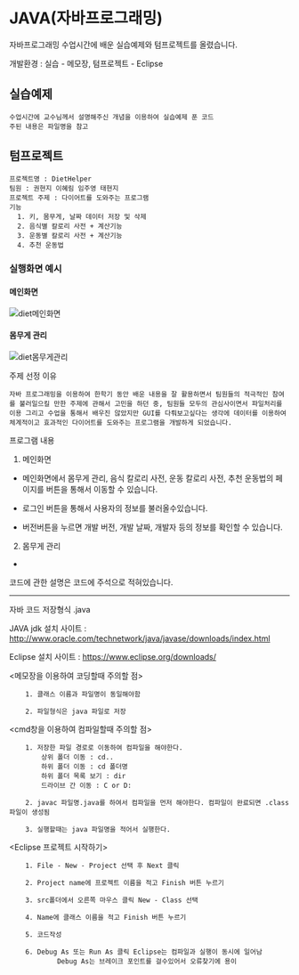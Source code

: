 # JAVA(자바프로그래밍)

자바프로그래밍 수업시간에 배운 실습예제와 텀프로젝트를 올렸습니다.

개발환경 : 실습 - 메모장, 텀프로젝트 - Eclipse


## 실습예제

    수업시간에 교수님께서 설명해주신 개념을 이용하여 실습예제 푼 코드
    주된 내용은 파일명을 참고

    
## 텀프로젝트

    프로젝트명 : DietHelper
    팀원 : 권현지 이혜림 임주영 태현지
    프로젝트 주제 : 다이어트를 도와주는 프로그램
    기능
      1. 키, 몸무게, 날짜 데이터 저장 및 삭제
      2. 음식별 칼로리 사전 + 계산기능
      3. 운동별 칼로리 사전 + 계산기능
      4. 추천 운동법
      
### **실행화면 예시**

#### 메인화면

![diet메인화면](https://user-images.githubusercontent.com/45057466/97435772-416cb780-1964-11eb-9107-5890f643d45b.png)


#### 몸무게 관리

![diet몸무게관리](https://user-images.githubusercontent.com/45057466/97435777-43367b00-1964-11eb-8ad1-fa11b9dea991.png)


주제 선정 이유
    
    자바 프로그래밍을 이용하여 한학기 동안 배운 내용을 잘 활용하면서 팀원들의 적극적인 참여를 불러일으킬 만한 주제에 관해서 고민을 하던 중, 팀원들 모두의 관심사이면서 파일처리를 이용 그리고 수업을 통해서 배우진 않았지만 GUI를 다뤄보고싶다는 생각에 데이터를 이용하여 체계적이고 효과적인 다이어트를 도와주는 프로그램을 개발하게 되었습니다.


프로그램 내용

 1. 메인화면
 
 - 메인화면에서 몸무게 관리, 음식 칼로리 사전, 운동 칼로리 사전, 추천 운동법의 페이지를 버튼을 통해서 이동할 수 있습니다. 
 
 - 로그인 버튼을 통해서 사용자의 정보를 불러올수있습니다.
 
 - 버전버튼을 누르면 개발 버전, 개발 날짜, 개발자 등의 정보를 확인할 수 있습니다.
 
 2. 몸무게 관리
 
  - 
    

코드에 관한 설명은 코드에 주석으로 적혀있습니다.


      
      






-------------------------------------------------------------------------------------------------


자바 코드 저장형식 .java

JAVA jdk 설치 사이트 : http://www.oracle.com/technetwork/java/javase/downloads/index.html

Eclipse 설치 사이트 : https://www.eclipse.org/downloads/

<메모장을 이용하여 코딩할때 주의할 점>
    
        1. 클래스 이름과 파일명이 동일해야함
        
        2. 파일형식은 java 파일로 저장


<cmd창을 이용하여 컴파일할때 주의할 점>

        1. 저장한 파일 경로로 이동하여 컴파일을 해야한다.
            상위 폴더 이동 : cd..
            하위 폴더 이동 : cd 폴더명
            하위 폴더 목록 보기 : dir
            드라이브 간 이동 : C or D:

        2. javac 파일명.java를 하여서 컴파일을 먼저 해야한다. 컴파일이 완료되면 .class파일이 생성됨

        3. 실행할때는 java 파일명을 적어서 실행한다.
        
 <Eclipse 프로젝트 시작하기>
        
        1. File - New - Project 선택 후 Next 클릭
        
        2. Project name에 프로젝트 이름을 적고 Finish 버튼 누르기
        
        3. src폴더에서 오른쪽 마우스 클릭 New - Class 선택
        
        4. Name에 클래스 이름을 적고 Finish 버튼 누르기
        
        5. 코드작성
        
        6. Debug As 또는 Run As 클릭 Eclipse는 컴파일과 실행이 동시에 일어남 
                Debug As는 브레이크 포인트를 걸수있어서 오류찾기에 용이
 
       

 
